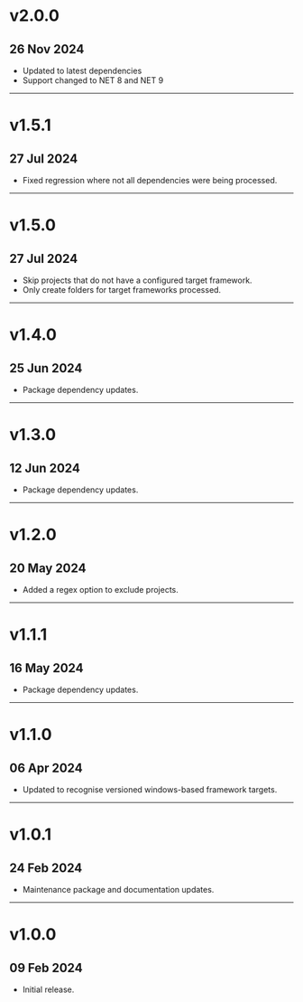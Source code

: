 # v2.0.0
## 26 Nov 2024

* Updated to latest dependencies
* Support changed to NET 8 and NET 9

---


# v1.5.1
## 27 Jul 2024

* Fixed regression where not all dependencies were being processed.

---


# v1.5.0
## 27 Jul 2024

* Skip projects that do not have a configured target framework.
* Only create folders for target frameworks processed.

---


# v1.4.0
## 25 Jun 2024

* Package dependency updates.

---


# v1.3.0
## 12 Jun 2024

* Package dependency updates.

---


# v1.2.0
## 20 May 2024

* Added a regex option to exclude projects.

---


# v1.1.1
## 16 May 2024

* Package dependency updates.

---


# v1.1.0
## 06 Apr 2024

* Updated to recognise versioned windows-based framework targets.

---


# v1.0.1
## 24 Feb 2024

* Maintenance package and documentation updates.

---


# v1.0.0
## 09 Feb 2024

* Initial release.